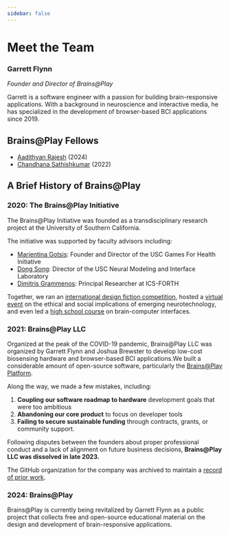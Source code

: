 ```yaml
---
sidebar: false
---
```


# Meet the Team
### Garrett Flynn
*Founder and Director of Brains@Play*

Garrett is a software engineer with a passion for building brain-responsive applications. With a background in neuroscience and interactive media, he has specialized in the development of browser-based BCI applications since 2019.

## Brains@Play Fellows
- [Aadithyan Rajesh](https://www.linkedin.com/in/aadithyanrajesh/) (2024)
- [Chandhana Sathishkumar](https://www.linkedin.com/in/chandhanas/) (2022)

## A Brief History of Brains@Play
### 2020: The Brains@Play Initiative
The Brains@Play Initiative was founded as a transdisciplinary research project at the University of Southern California. 

The initiative was supported by faculty advisors including: 
- [Marientina Gotsis](https://www.linkedin.com/in/marientina-gotsis-24041a5/): Founder and Director of the USC Games For Health Initiative
- [Dong Song](https://www.linkedin.com/in/dong-song-159aa221/): Director of the USC Neural Modeling and Interface Laboratory
- [Dimitris Grammenos](https://www.linkedin.com/in/dgrammenos/): Principal Researcher at ICS-FORTH

Together, we ran an [international design fiction competition](/projects/initiative/brains-and-games-competition.md), hosted a [virtual event](/projects/initiative/livewire.md) on the ethical and social implications of emerging neurotechnology, and even led a [high school course](/projects/initiative/brains-at-play-course.md) on brain-computer interfaces.

### 2021: Brains@Play LLC

Organized at the peak of the COVID-19 pandemic, Brains@Play LLC was organized by Garrett Flynn and Joshua Brewster to develop low-cost biosensing hardware and browser-based BCI applications.We built a considerable amount of open-source software, particularly the [Brains@Play Platform](https://app.brainsatplay.com).

Along the way, we made a few mistakes, including:
1. **Coupling our software roadmap to hardware** development goals that were too ambitious
2. **Abandoning our core product** to focus on developer tools
3. **Failing to secure sustainable funding** through contracts, grants, or community support.

Following disputes between the founders about proper professional conduct and a lack of alignment on future business decisions, **Brains@Play LLC was dissolved in late 2023.** 

The GitHub organization for the company was archived to maintain a [record of prior work](https://github.com/brainsatplay).

### 2024: Brains@Play  
Brains@Play is currently being revitalized by Garrett Flynn as a public project that collects free and open-source educational material on the design and development of brain-responsive applications.